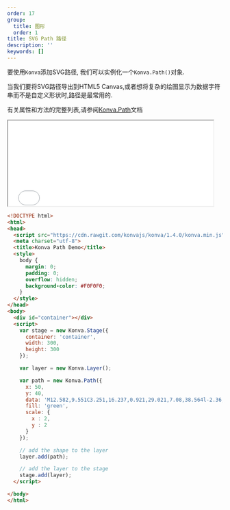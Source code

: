 ```yaml
---
order: 17
group:
  title: 图形
  order: 1
title: SVG Path 路径
description: ''
keywords: []
---
```

要使用`Konva`添加SVG路径, 我们可以实例化一个`Konva.Path()`对象.

当我们要将SVG路径导出到HTML5 Canvas,或者想将复杂的绘图显示为数据字符串而不是自定义形状时,路径是最常用的.

有关属性和方法的完整列表,请参阅[Konva.Path](https://konvajs.github.io/api/Konva.Path.html)文档

<iframe src="/downloads/code/shapes/Path.html" style="width: 50vw; height: 200px;"></iframe>


```html
<!DOCTYPE html>
<html>
<head>
  <script src="https://cdn.rawgit.com/konvajs/konva/1.4.0/konva.min.js"></script>
  <meta charset="utf-8">
  <title>Konva Path Demo</title>
  <style>
    body {
      margin: 0;
      padding: 0;
      overflow: hidden;
      background-color: #F0F0F0;
    }
  </style>
</head>
<body>
  <div id="container"></div>
  <script>
    var stage = new Konva.Stage({
      container: 'container',
      width: 300,
      height: 300
    });

    var layer = new Konva.Layer();

    var path = new Konva.Path({
      x: 50,
      y: 40,
      data: 'M12.582,9.551C3.251,16.237,0.921,29.021,7.08,38.564l-2.36,1.689l4.893,2.262l4.893,2.262l-0.568-5.36l-0.567-5.359l-2.365,1.694c-4.657-7.375-2.83-17.185,4.352-22.33c7.451-5.338,17.817-3.625,23.156,3.824c5.337,7.449,3.625,17.813-3.821,23.152l2.857,3.988c9.617-6.893,11.827-20.277,4.935-29.896C35.591,4.87,22.204,2.658,12.582,9.551z',
      fill: 'green',
      scale: {
        x : 2,
        y : 2
      }
    });

    // add the shape to the layer
    layer.add(path);

    // add the layer to the stage
    stage.add(layer);
  </script>

</body>
</html>
```